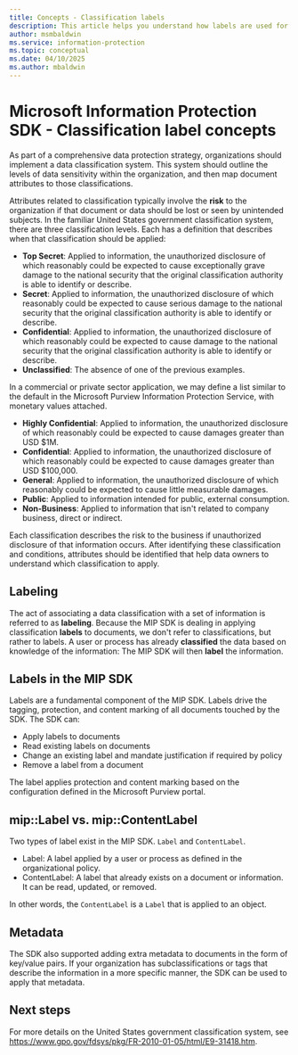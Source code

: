 ```yaml
---
title: Concepts - Classification labels
description: This article helps you understand how labels are used for data classification with the Microsoft Information Protection (MIP) SDK.
author: msmbaldwin
ms.service: information-protection
ms.topic: conceptual
ms.date: 04/10/2025
ms.author: mbaldwin
---
```


# Microsoft Information Protection SDK - Classification label concepts

As part of a comprehensive data protection strategy, organizations should implement a data classification system. This system should outline the levels of data sensitivity within the organization, and then map document attributes to those classifications.

Attributes related to classification typically involve the **risk** to the organization if that document or data should be lost or seen by unintended subjects. In the familiar United States government classification system, there are three classification levels. Each has a definition that describes when that classification should be applied:

* **Top Secret**: Applied to information, the unauthorized disclosure of which reasonably could be expected to cause exceptionally grave damage to the national security that the original classification authority is able to identify or describe.
* **Secret**: Applied to information, the unauthorized disclosure of which reasonably could be expected to cause serious damage to the national security that the original classification authority is able to identify or describe.
* **Confidential**: Applied to information, the unauthorized disclosure of which reasonably could be expected to cause damage to the national security that the original classification authority is able to identify or describe.
* **Unclassified**: The absence of one of the previous examples. 

In a commercial or private sector application, we may define a list similar to the default in the Microsoft Purview Information Protection Service, with monetary values attached.

* **Highly Confidential**: Applied to information, the unauthorized disclosure of which reasonably could be expected to cause damages greater than USD $1M.
* **Confidential**: Applied to information, the unauthorized disclosure of which reasonably could be expected to cause damages greater than USD $100,000.
* **General**: Applied to information, the unauthorized disclosure of which reasonably could be expected to cause little measurable damages.
* **Public**: Applied to information intended for public, external consumption. 
* **Non-Business**: Applied to information that isn't related to company business, direct or indirect.

Each classification describes the risk to the business if unauthorized disclosure of that information occurs. After identifying these classification and conditions, attributes should be identified that help data owners to understand which classification to apply.

## Labeling

The act of associating a data classification with a set of information is referred to as **labeling**. Because the MIP SDK is dealing in applying classification **labels** to documents, we don't refer to classifications, but rather to labels. A user or process has already **classified** the data based on knowledge of the information: The MIP SDK will then **label** the information.

## Labels in the MIP SDK

Labels are a fundamental component of the MIP SDK. Labels drive the tagging, protection, and content marking of all documents touched by the SDK. The SDK can:

* Apply labels to documents
* Read existing labels on documents
* Change an existing label and mandate justification if required by policy
* Remove a label from a document

The label applies protection and content marking based on the configuration defined in the Microsoft Purview portal. 

## mip::Label vs. mip::ContentLabel

Two types of label exist in the MIP SDK. `Label` and `ContentLabel`.

* Label: A label applied by a user or process as defined in the organizational policy.
* ContentLabel: A label that already exists on a document or information. It can be read, updated, or removed. 

In other words, the `ContentLabel` is a `Label` that is applied to an object.

## Metadata

The SDK also supported adding extra metadata to documents in the form of key/value pairs. If your organization has subclassifications or tags that describe the information in a more specific manner, the SDK can be used to apply that metadata.

## Next steps

For more details on the United States government classification system, see https://www.gpo.gov/fdsys/pkg/FR-2010-01-05/html/E9-31418.htm.

